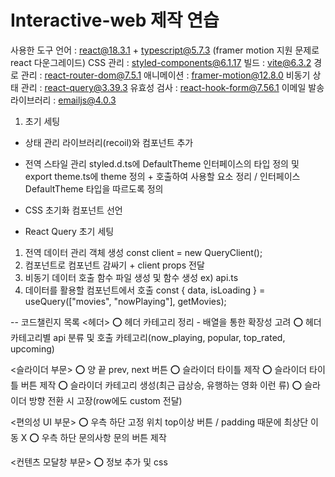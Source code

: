 # Interactive-web 제작 연습

사용한 도구
언어 : react@18.3.1 + typescript@5.7.3
(framer motion 지원 문제로 react 다운그레이드)
CSS 관리 : styled-components@6.1.17
빌드 : vite@6.3.2
경로 관리 : react-router-dom@7.5.1
애니메이션 : framer-motion@12.8.0
비동기 상태 관리 : react-query@3.39.3
유효성 검사 : react-hook-form@7.56.1
이메일 발송 라이브러리 : emailjs@4.0.3

1. 초기 세팅

- 상태 관리 라이브러리(recoil)와 컴포넌트 추가 <RecoilRoot></RecoilRoot>
- 전역 스타일 관리 <ThemeProvider theme={theme}></ThemeProvider>
  styled.d.ts에 DefaultTheme 인터페이스의 타입 정의 및 export
  theme.ts에 theme 정의 + 호출하여 사용할 요소 정리 / 인터페이스 DefaultTheme 타입을 따르도록 정의
- CSS 초기화 컴포넌트 선언 <GlobalStyle />

- React Query 초기 세팅

1. 전역 데이터 관리 객체 생성 const client = new QueryClient();
2. <QueryClientProvider client={client}> 컴포넌트로 <App /> 컴포넌트 감싸기 + client props 전달
3. 비동기 데이터 호출 함수 파일 생성 및 함수 생성
   ex) api.ts
4. 데이터를 활용할 컴포넌트에서 호출
   const { data, isLoading } = useQuery(["movies", "nowPlaying"], getMovies);

-- 코드챌린지 목록
<헤더>
⭕ 헤더 카테고리 정리 - 배열을 통한 확장성 고려
⭕ 헤더 카테고리별 api 분류 및 호출
카테고리(now_playing, popular, top_rated, upcoming)

<슬라이더 부문>
⭕ 양 끝 prev, next 버튼
⭕ 슬라이더 타이틀 제작
⭕ 슬라이더 타이틀 버튼 제작
⭕ 슬라이더 카테고리 생성(최근 급상승, 유행하는 영화 이런 류)
⭕ 슬라이더 방향 전환 시 고장(row에도 custom 전달)

<편의성 UI 부문>
⭕ 우측 하단 고정 위치 top이상 버튼 / padding 때문에 최상단 이동 X
⭕ 우측 하단 문의사항 문의 버튼 제작

<컨텐츠 모달창 부문>
⭕ 정보 추가 및 css
